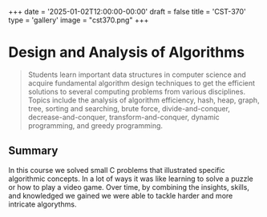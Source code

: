 +++
date = '2025-01-02T12:00:00-00:00'
draft = false
title = 'CST-370'
type = 'gallery'
image = "cst370.png"
+++
# Design and Analysis of Algorithms

>Students learn important data structures in computer science and acquire fundamental algorithm design techniques to get the efficient solutions to several computing problems from various disciplines. Topics include the analysis of algorithm efficiency, hash, heap, graph, tree, sorting and searching, brute force, divide-and-conquer, decrease-and-conquer, transform-and-conquer, dynamic programming, and greedy programming.

## Summary

In this course we solved small C problems that illustrated specific algorithmic concepts. In a lot of ways it was like learning to solve a puzzle or how to play a video game. Over time, by combining the insights, skills, and knowledged we gained we were able to tackle harder and more intricate algorythms.